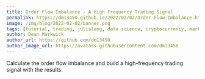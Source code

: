 ```yaml
---
title: Order Flow Imbalance - A High Frequency Trading Signal
permalink: https://dm13450.github.io/2022/02/02/Order-Flow-Imbalance.html
image: /img/blog/2022-02-02/banner.png
tags: [tutorial, trading, julialang, data science, cryptocurrency, market data]
author: Dean Markwick
author_url: https://github.com/dm13450
author_image_url: https://avatars.githubusercontent.com/dm13450
---
```


Calculate the order flow imbalance and build a high-frequency trading signal with the results.
